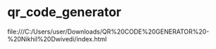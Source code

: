 # qr_code_generator
file:///C:/Users/user/Downloads/QR%20CODE%20GENERATOR%20-%20Nikhil%20Dwivedi/index.html
